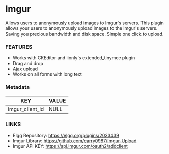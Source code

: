 # Imgur
Allows users to anonymously upload images to Imgur's servers. This plugin allows your users to anonymously upload images to the Imgur's servers. Saving you precious bandwidth and disk space. Simple one click to upload.

### FEATURES
* Works with CKEditor and iionly's extended_tinymce plugin
* Drag and drop
* Ajax upload
* Works on all forms with long text

### Metadata
KEY | VALUE
------------- | -------------
imgur_client_id | NULL

### LINKS
* Elgg Repository: https://elgg.org/plugins/2033439
* Imgur Library: https://github.com/carry0987/Imgur-Upload
* Imgur API KEY: https://api.imgur.com/oauth2/addclient